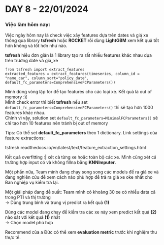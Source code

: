 # DAY 8 - 22/01/2024
### Việc làm hôm nay:
Việc ngày hôm nay là check việc xây features dựa trên dates và giá xe thông qua library **tsfresh** hoặc **ROCKET** rồi dùng **LightGBM** xem kết quả tốt hơn không và tốt hơn như nào.

**tsfresh** hiểu đơn giản là 1 library tạo ra rất nhiều features khác nhau dựa trên trường date và gia_xe
```
from tsfresh import extract_features
extracted_features = extract_features(timeseries, column_id = "name_car", column_sort="policy_date", default_fc_parameters=ComprehensiveFCParameters())
```

Mình dùng vòng lặp for để tạo features cho các loại xe. Kết quả là out of memory :)) \
MÌnh check error thì biết **tsfresh** nếu set `default_fc_parameters=ComprehensiveFCParameters()` thì sẽ tạo hơn 1000 features khác nhau. \
Chính vì vậy, solution set `default_fc_parameters=MinimalFCParameters()` sẽ chỉ tạo hơn 10 features nên tránh bị out of memory

Tips: Có thể set **default_fc_parameters** theo 1 dictionary. Link settings của feature extractions:

tsfresh.readthedocs.io/en/latest/text/feature_extraction_settings.html


Kết quả overfitting :| xét cả từng xe hoặc toàn bộ các xe. Mình cũng xét cả trường hợp input có và không fillna bằng **KNNImputer**.

Một phần nữa, Team mình đang chạy song song các models để ra giá xe và đang nghiên cứu để xem cách nào phù hợp để trả ra giá xe oke nhất cho Ban nghiệp vụ kiểm tra lại.

Một giải pháp đang đề xuất: Team mình có khoảng 30 xe có nhiều data cả trong PTI và thị trường \
-> Dùng trung bình và trung vị predict ra kết quả **(1)**

Dùng các model đang chạy để kiểm tra các xe này xem predict kết quả **(2)** nào sát với kết quả **(1)** nhất\
-> Chọn model phù hợp

Recommend của a Đức có thể xem **evaluation metric** trước khi nghiệm thu thực tế.